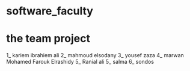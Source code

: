 # software_faculty

# **the team project**
1_ kariem ibrahiem ali 
2_ mahmoud elsodany
3_ yousef zaza 
4_ marwan Mohamed Farouk Elrashidy 
5_ Ranial ali
5_ salma 
6_ sondos

